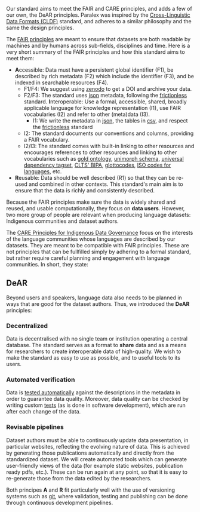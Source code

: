 Our standard aims to meet the FAIR and CARE principles, and adds a few of our own, the DeAR principles. Paralex was inspired by the [
Cross-Linguistic Data Formats
(CLDF)](https://cldf.clld.org/) standard, and adheres to a similar philosophy and the same the design principles.

The [FAIR principles](https://www.go-fair.org/fair-principles/) are meant to ensure that datasets are both readable by machines
and by humans across sub-fields, disciplines and time. Here is a very short summary of the FAIR principles and how this standard aims to meet them:

- **A**ccessible: Data must have a persistent global identifier (F1), be described by rich metadata (F2) which include the identifier (F3), and be indexed in searchable resources (F4).
  - F1/F4: We suggest using [zenodo](https://zenodo.org/) to get a DOI and archive your data.
  - F2/F3: The standard uses [json](https://en.wikipedia.org/wiki/JSON) metadata, following the [frictionless](http://frictionlessdata.io/) standard.
**I**nteroperable: Use a formal, accessible, shared, broadly applicable language for knowledge representation (I1), use FAIR vocabularies (I2) and refer to other (meta)data (I3).
    - I1: We write the metadata in [json](https://en.wikipedia.org/wiki/JSON), the tables in [csv](https://frictionlessdata.io/blog/2018/07/09/csv/), and respect the [frictionless](frictionlessdata.io/) standard
  - I2: The standard documents our conventions and columns, providing a FAIR vocabulary.
  - I2/I3: The standard comes with built-in linking to other resources and encourages references to other resources and linking to other vocabularies such as [gold ontology](http://linguistics-ontology.org/gold),  [unimorph schema](https://unimorph.github.io/schema/), [universal dependency tagset](https://universaldependencies.org/u/overview/morphology.html), [CLTS' BIPA](https://clts.clld.org/contributions/bipa), [glottocodes](https://glottolog.org/), [ISO codes for languages](https://en.wikipedia.org/wiki/List_of_ISO_639-2_codes), etc.
- **R**eusable: Data should be well described (R1) so that they can be re-used and combined in other contexts. This standard's main aim is to ensure that the data is richly and consistently described.

Because the FAIR principles make sure the data is widely shared and reused, and usable computationally, they focus on **data users**. However, two more group of people are relevant when producing language datasets: Indigenous communities and dataset authors.

The [CARE Principles for Indigenous Data Governance](https://www.gida-global.org/care) focus on the interests of the language communities whose languages are described by our datasets. They are meant to be compatible with FAIR principles. These are not principles that can be fullfilled simply by adhering to a formal standard, but rather require careful planning and engagement with language communities. In short, they state:

## DeAR

Beyond users and speakers, language data also needs to be planned in ways that are good for the dataset authors. Thus, we introduced the **DeAR** principles:

### **De**centralized

Data is decentralised with no single team or institution operating a central database. 
The standard serves as a format to **share** data and as a means for researchers to 
create interoperable data of high-quality. We wish to make the standard 
as easy to use as possible, and to useful tools to its users.


###  **A**utomated verification

Data is [tested automatically](tutorial.md#Validating)
against the descriptions in the metadata in order to guarantee data quality. Moreover,
data quality can be checked by writing
custom [tests](tutorial.md#Testing) (as is done in software development), which are run
after each change of the data. 

### **R**evisable pipelines

Dataset authors must be able to continuously update
data presentation, in particular websites, reflecting the evolving nature of data. This is achieved by generating those
publications automatically and directly from the standardized dataset. We will create automated tools
which can generate user-friendly views of the data (for example static
websites, publication ready pdfs, etc.). These can be run again at any point, so that 
it is easy to re-generate those from the data edited by the researchers.

Both principes **A** and **R** fit particularly well with the use of versioning
systems such as [git](https://git-scm.com/), where validation, testing and publishing can be done through
continuous development pipelines.
